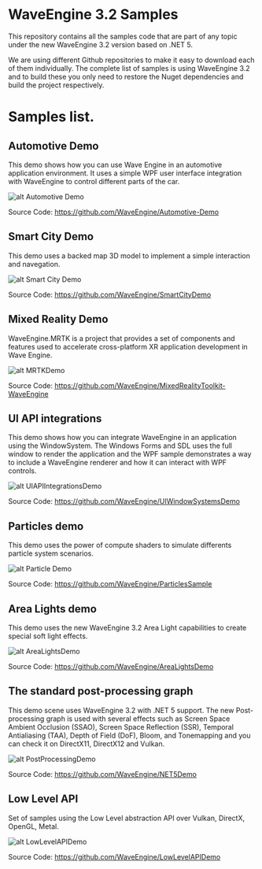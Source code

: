 # WaveEngine 3.2 Samples

This repository contains all the samples code that are part of any topic under the new WaveEngine 3.2 version based on .NET 5.

We are using different Github repositories to make it easy to download each of them individually. The complete list of samples is using WaveEngine 3.2 and to build these you only need to restore the Nuget dependencies and build the project respectively.

# Samples list.

## Automotive Demo
This demo shows how you can use Wave Engine in an automotive application environment. It uses a simple WPF user interface integration with WaveEngine to control different parts of the car.

![alt Automotive Demo](Images/AutomotiveDemo.jpg)

Source Code: https://github.com/WaveEngine/Automotive-Demo

## Smart City Demo
This demo uses a backed map 3D model to implement a simple interaction and navegation.

![alt Smart City Demo](Images/SmartcityDemo.jpg)

Source Code: https://github.com/WaveEngine/SmartCityDemo

## Mixed Reality Demo
WaveEngine.MRTK is a project that provides a set of components and features used to accelerate cross-platform XR application development in Wave Engine.

![alt MRTKDemo](Images/MRTKDemo.jpg)

Source Code: https://github.com/WaveEngine/MixedRealityToolkit-WaveEngine

## UI API integrations
This demo shows how you can integrate WaveEngine in an application using the WindowSystem. The Windows Forms and SDL uses the full window to render the application and the WPF sample demonstrates a way to include a WaveEngine renderer and how it can interact with WPF controls.

![alt UIAPIIntegrationsDemo](Images/UIAPIIntegrationsDemo.jpg)

Source Code: https://github.com/WaveEngine/UIWindowSystemsDemo

## Particles demo
This demo uses the power of compute shaders to simulate differents particle system scenarios.

![alt Particle Demo](Images/ParticlesDemo.jpg)

Source Code: https://github.com/WaveEngine/ParticlesSample

## Area Lights demo
This demo uses the new WaveEngine 3.2 Area Light capabilities to create special soft light effects.

![alt AreaLightsDemo](Images/AreaLightsDemo.jpg)

Source Code: https://github.com/WaveEngine/AreaLightsDemo

## The standard post-processing graph
This demo scene uses WaveEngine 3.2 with .NET 5 support. The new Post-processing graph is used with several effects such as Screen Space Ambient Occlusion (SSAO), Screen Space Reflection (SSR), Temporal Antialiasing (TAA), Depth of Field (DoF), Bloom, and Tonemapping and you can check it on DirectX11, DirectX12 and Vulkan.

![alt PostProcessingDemo](Images/PostProcessingStackDemo.jpg)

Source Code: https://github.com/WaveEngine/NET5Demo

## Low Level API
Set of samples using the Low Level abstraction API over Vulkan, DirectX, OpenGL, Metal.

![alt LowLevelAPIDemo](Images/LowLevelAPIDemo.jpg)

Source Code: https://github.com/WaveEngine/LowLevelAPIDemo
